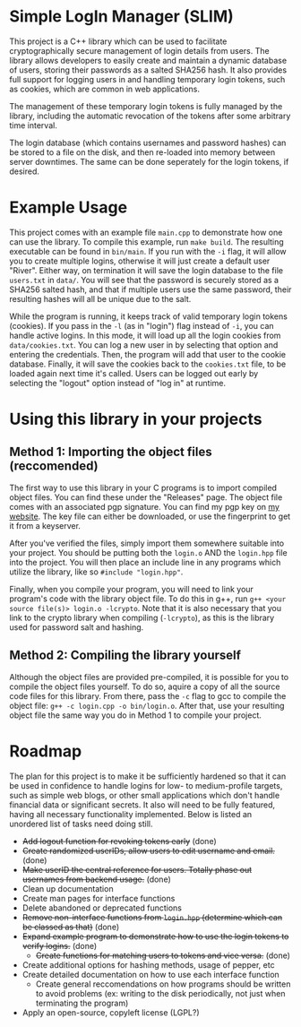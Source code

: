 # Simple LogIn Manager (SLIM)

This project is a C++ library which can be used to facilitate cryptographically secure management of login details from users. The library allows developers to easily create and maintain a dynamic database of users, storing their passwords as a salted SHA256 hash. It also provides full support for logging users in and handling temporary login tokens, such as cookies, which are common in web applications.

The management of these temporary login tokens is fully managed by the library, including the automatic revocation of the tokens after some arbitrary time interval.

The login database (which contains usernames and password hashes) can be stored to a file on the disk, and then re-loaded into memory between server downtimes. The same can be done seperately for the login tokens, if desired.

# Example Usage

This project comes with an example file `main.cpp` to demonstrate how one can use the library. To compile this example, run `make build`. The resulting executable can be found in `bin/main`. If you run with the `-i` flag, it will allow you to create multiple logins, otherwise it will just create a default user "River". Either way, on termination it will save the login database to the file `users.txt` in `data/`. You will see that the password is securely stored as a SHA256 salted hash, and that if multiple users use the same password, their resulting hashes will all be unique due to the salt.

While the program is running, it keeps track of valid temporary login tokens (cookies). If you pass in the `-l` (as in "login") flag instead of `-i`, you can handle active logins. In this mode, it will load up all the login cookies from `data/cookies.txt`. You can log a new user in by selecting that option and entering the credentials. Then, the program will add that user to the cookie database. Finally, it will save the cookies back to the `cookies.txt` file, to be loaded again next time it's called. Users can be logged out early by selecting the "logout" option instead of "log in" at runtime.

# Using this library in your projects

## Method 1: Importing the object files (reccomended)
The first way to use this library in your C programs is to import compiled object files. You can find these under the "Releases" page. The object file comes with an associated pgp signature. You can find my pgp key on [my website](https://rseeber.github.io/about.html). The key file can either be downloaded, or use the fingerprint to get it from a keyserver.

After you've verified the files, simply import them somewhere suitable into your project. You should be putting both the `login.o` AND the `login.hpp` file into the project. You will then place an include line in any programs which utilize the library, like so `#include "login.hpp"`.

Finally, when you compile your program, you will need to link your program's code with the library object file. To do this in g++, run `g++ <your source file(s)> login.o -lcrypto`. Note that it is also necessary that you link to the crypto library when compiling (`-lcrypto`), as this is the library used for password salt and hashing.


## Method 2: Compiling the library yourself
Although the object files are provided pre-compiled, it is possible for you to compile the object files yourself. To do so, aquire a copy of all the source code files for this library. From there, pass the `-c` flag to gcc to compile the object file: `g++ -c login.cpp -o bin/login.o`. After that, use your resulting object file the same way you do in Method 1 to compile your project.

# Roadmap

The plan for this project is to make it be sufficiently hardened so that it can be used in confidence to handle logins for low- to medium-profile targets, such as simple web blogs, or other small applications which don't handle financial data or significant secrets. It also will need to be fully featured, having all necessary functionality implemented. Below is listed an unordered list of tasks need doing still.

- ~~Add logout function for revoking tokens early~~ (done)
- ~~Create randomized userIDs, allow users to edit username and email.~~ (done)
- ~~Make userID the central reference for users. Totally phase out usernames from backend usage.~~ (done)
- Clean up documentation
- Create man pages for interface functions
- Delete abandoned or deprecated functions
- ~~Remove non-interface functions from `login.hpp` (determine which can be classed as that)~~ (done)
- ~~Expand example program to demonstrate how to use the login tokens to verify logins.~~ (done)
    + ~~Create functions for matching users to tokens and vice versa.~~ (done)
- Create additional options for hashing methods, usage of pepper, etc
- Create detailed documentation on how to use each interface function
    + Create general reccomendations on how programs should be written to avoid problems (ex: writing to the disk periodically, not just when terminating the program)
- Apply an open-source, copyleft license (LGPL?)